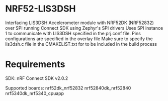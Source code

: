 # NRF52-LIS3DSH
Interfacing LIS3DSH Accelerometer module with NRF52DK (NRF52832) over SPI running Connect SDK using Zephyr's SPI drivers
Uses SPI instance 1 to communicate with LIS3DSH specified in the prj.conf file. 
Pins configurations are specified in the overlay file
Make sure to specify the lis3dsh.c file in the CMAKELIST.txt for to be included in the build process



# Requirements
SDK:
nRF Connect SDK v2.0.2

Supported boards:
nrf52dk_nrf52832
nrf52840dk_nrf52840
nrf5340dk_nrf5340_cpuapp

